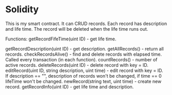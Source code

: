 # Solidity

This is my smart contract. It can CRUD records. Each record has description and life time. The record will be deleted when the life time runs out.

Functions:
getRecordFifeTime(uint ID) - get life time.

getRecordDescription(uint ID) - get description.
getAllRecords() - return all records.
checkRecordsAlive() - find and delete records with elapsed time. Called every transaction (in each function).
countRecords() - number of active records.
deleteRecords(uint ID) - delete record with key = ID.
editRecord(uint ID, string description, uint time) - edit record with key = ID. If description == "", description of records won't be changed, if time == 0 lifeTime won't be changed.
newRecord(string text, uint time) - create new record.
getRecordInfo(uint ID) - get life time and description.
